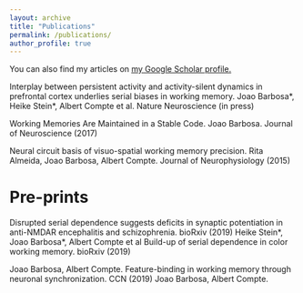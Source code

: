 ```yaml
---
layout: archive
title: "Publications"
permalink: /publications/
author_profile: true
---
```


You can also find my articles on <u><a href="https://scholar.google.es/citations?user=Q3-3_awAAAAJ&hl=en">my Google Scholar profile</a>.</u>


Interplay between persistent activity and activity-silent dynamics in prefrontal cortex underlies
serial biases in working memory.
Joao Barbosa*, Heike Stein*, Albert Compte et al.
Nature Neuroscience (in press)

Working Memories Are Maintained in a Stable Code.
Joao Barbosa.
Journal of Neuroscience (2017)

Neural circuit basis of visuo-spatial working memory precision.
Rita Almeida, Joao Barbosa, Albert Compte.
Journal of Neurophysiology (2015)

Pre-prints
=====
Disrupted serial dependence suggests deficits in synaptic potentiation in anti-NMDAR encephalitis and schizophrenia. bioRxiv (2019)
Heike Stein*, Joao Barbosa*, Albert Compte et al
Build-up of serial dependence in color working memory. bioRxiv (2019)

Joao Barbosa, Albert Compte.
Feature-binding in working memory through neuronal synchronization. CCN (2019)
Joao Barbosa, Albert Compte.

